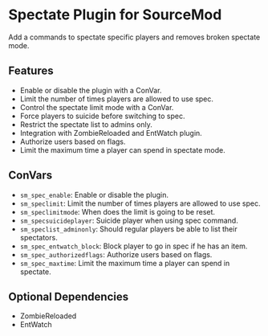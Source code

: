 # Spectate Plugin for SourceMod

Add a commands to spectate specific players and removes broken spectate mode.

## Features

- Enable or disable the plugin with a ConVar.
- Limit the number of times players are allowed to use spec.
- Control the spectate limit mode with a ConVar.
- Force players to suicide before switching to spec.
- Restrict the spectate list to admins only.
- Integration with ZombieReloaded and EntWatch plugin.
- Authorize users based on flags.
- Limit the maximum time a player can spend in spectate mode.

## ConVars

- `sm_spec_enable`: Enable or disable the plugin.
- `sm_speclimit`: Limit the number of times players are allowed to use spec.
- `sm_speclimitmode`: When does the limit is going to be reset.
- `sm_specsuicideplayer`: Suicide player when using spec command.
- `sm_speclist_adminonly`: Should regular players be able to list their spectators.
- `sm_spec_entwatch_block`: Block player to go in spec if he has an item.
- `sm_spec_authorizedflags`: Authorize users based on flags.
- `sm_spec_maxtime`: Limit the maximum time a player can spend in spectate.

## Optional Dependencies

- ZombieReloaded
- EntWatch
